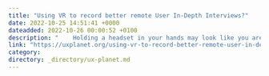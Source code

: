 ```yaml
---
title: "Using VR to record better remote User In-Depth Interviews?"
date: 2022-10-25 14:51:41 +0000
dateadded: 2022-10-26 00:00:52 +0100
description: "    Holding a headset in your hands may look like you are in a war zone but you’re equipped with tools that will help you better the way you…  Continue reading on UX Planet »  "
link: "https://uxplanet.org/using-vr-to-record-better-remote-user-in-depth-interviews-de740e25ab24?source=rss----819cc2aaeee0---4"
category:
directory: _directory/ux-planet.md
---
```

